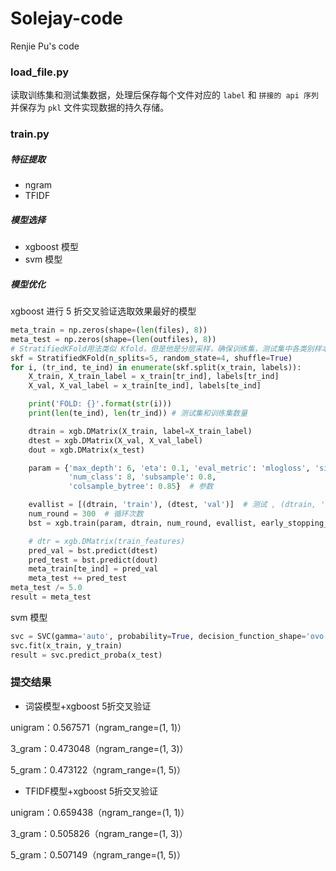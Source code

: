 # Solejay-code
Renjie Pu's code

### load_file.py

读取训练集和测试集数据，处理后保存每个文件对应的 `label` 和 `拼接的 api 序列` 并保存为 `pkl` 文件实现数据的持久存储。

### train.py

##### 特征提取

- ngram 
- TFIDF

##### 模型选择

- xgboost 模型
- svm 模型

##### 模型优化

xgboost 进行 5 折交叉验证选取效果最好的模型

```python
meta_train = np.zeros(shape=(len(files), 8))  
meta_test = np.zeros(shape=(len(outfiles), 8))  
# StratifiedKFold用法类似 Kfold，但是他是分层采样，确保训练集，测试集中各类别样本的比例与原始数据集中相同
skf = StratifiedKFold(n_splits=5, random_state=4, shuffle=True)
for i, (tr_ind, te_ind) in enumerate(skf.split(x_train, labels)):
    X_train, X_train_label = x_train[tr_ind], labels[tr_ind]
    X_val, X_val_label = x_train[te_ind], labels[te_ind]

    print('FOLD: {}'.format(str(i)))
    print(len(te_ind), len(tr_ind)) # 测试集和训练集数量

    dtrain = xgb.DMatrix(X_train, label=X_train_label)
    dtest = xgb.DMatrix(X_val, X_val_label)
    dout = xgb.DMatrix(x_test)

    param = {'max_depth': 6, 'eta': 0.1, 'eval_metric': 'mlogloss', 'silent': 1, 'objective': 'multi:softprob',
             'num_class': 8, 'subsample': 0.8,
             'colsample_bytree': 0.85}  # 参数

    evallist = [(dtrain, 'train'), (dtest, 'val')]  # 测试 , (dtrain, 'train')
    num_round = 300  # 循环次数
    bst = xgb.train(param, dtrain, num_round, evallist, early_stopping_rounds=50)

    # dtr = xgb.DMatrix(train_features)
    pred_val = bst.predict(dtest)
    pred_test = bst.predict(dout)
    meta_train[te_ind] = pred_val
    meta_test += pred_test
meta_test /= 5.0
result = meta_test
```

svm 模型

```python
svc = SVC(gamma='auto', probability=True, decision_function_shape='ovo')
svc.fit(x_train, y_train)
result = svc.predict_proba(x_test)
```

### 提交结果

- 词袋模型+xgboost 5折交叉验证

unigram：0.567571（ngram_range=(1, 1)）

3_gram：0.473048（ngram_range=(1, 3)）

5_gram：0.473122（ngram_range=(1, 5)）

- TFIDF模型+xgboost 5折交叉验证

unigram：0.659438（ngram_range=(1, 1)）

3_gram：0.505826（ngram_range=(1, 3)）

5_gram：0.507149（ngram_range=(1, 5)）

